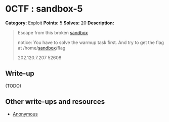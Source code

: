 # 0CTF : sandbox-5

**Category:** Exploit
**Points:** 5
**Solves:** 20
**Description:**

> Escape from this broken [sandbox](./sandbox)
>
> notice: You have to solve the warmup task first. And try to get the flag at /home/[sandbox](./sandbox)/flag
>
>
> 202.120.7.207 52608


## Write-up

(TODO)

## Other write-ups and resources

* [Anonymous](http://pastie.org/pastes/10759675/text?key=iex4rl74vgjgd91o4yalg)
